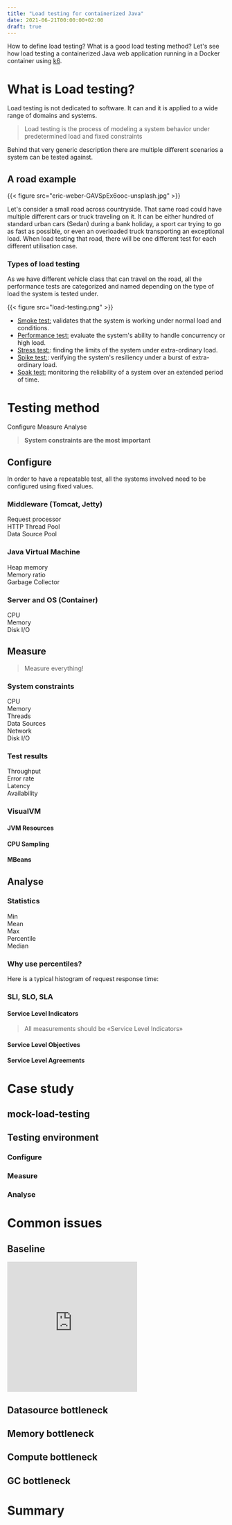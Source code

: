 ```yaml
---
title: "Load testing for containerized Java"
date: 2021-06-21T00:00:00+02:00
draft: true
---
```


How to define load testing? What is a good load testing method?
Let's see how load testing a containerized Java web application 
running in a Docker container using [k6](https://k6.io).

<!--more--> 

# What is Load testing?

Load testing is not dedicated to software. 
It can and it is applied to a wide range of domains and systems. 

> Load testing is the process of modeling a system behavior under predetermined load and fixed constraints

Behind that very generic description there are multiple different scenarios a system can be tested against.

## A road example
{{< figure src="eric-weber-GAVSpEx6ooc-unsplash.jpg" >}}

Let's consider a small road across countryside. That same road could have multiple different cars or truck
traveling on it. It can be either hundred of standard urban cars (Sedan) during a bank holiday, 
a sport car trying to go as fast as possible, or even an overloaded truck transporting an exceptional load.
When load testing that road, there will be one different test for each different utilisation case.

### Types of load testing

As we have different vehicle class that can travel on the road, 
all the performance tests are categorized and named depending on the type of load the system is tested under.

{{< figure src="load-testing.png" >}}

* <u>Smoke test:</u> validates that the system is working under normal load and conditions.
* <u>Performance test:</u> evaluate the system's ability to handle concurrency or high load.
* <u>Stress test:</u>: finding the limits of the system under extra-ordinary load.
* <u>Spike test:</u>: verifying the system's resiliency under a burst of extra-ordinary load.
* <u>Soak test:</u> monitoring the reliability of a system over an extended period of time.

# Testing method

Configure  Measure Analyse

> **System constraints are the most important**

## Configure

In order to have a repeatable test, all the systems involved 
need to be configured using fixed values.

### Middleware (Tomcat, Jetty)

Request processor  
HTTP Thread Pool  
Data Source Pool  

### Java Virtual Machine

Heap memory  
Memory ratio  
Garbage Collector  

### Server and OS (Container)

CPU  
Memory  
Disk I/O  

## Measure

> Measure everything!

### System constraints

CPU  
Memory  
Threads  
Data Sources  
Network  
Disk I/O

### Test results

Throughput  
Error rate  
Latency  
Availability  

### VisualVM

#### JVM Resources

#### CPU Sampling

#### MBeans

## Analyse

### Statistics

Min  
Mean  
Max  
Percentile  
Median  

### Why use percentiles?

Here is a typical histogram of request response time:
<div>
  <canvas id="myChart"></canvas>
</div>

### SLI, SLO, SLA

#### Service Level Indicators

> All measurements should be «Service Level Indicators»

#### Service Level Objectives

#### Service Level Agreements

# Case study

## mock-load-testing

## Testing environment

### Configure

### Measure

### Analyse



# Common issues

## Baseline

<div class="iframe-container">
    <iframe src="https://kissy.github.io/local-java-load-testing/dashboard-solo/snapshot/index.html?orgId=1&kiosk&from=1603807020000&to=1603807740000&var-Measurement=http_req_duration&var-Container=performance-testing_application_1&var-Agent=http:%2F%2Fapplication:8081%2Factuator%2Fjolokia&panelId=1" height="300em" frameborder="0"></iframe>
</div>

## Datasource bottleneck

## Memory bottleneck

## Compute bottleneck

## GC bottleneck

# Summary
